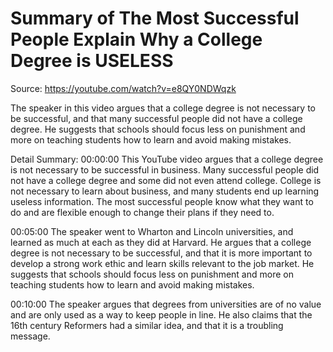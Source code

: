 # Summary of The Most Successful People Explain Why a College Degree is USELESS

Source: https://youtube.com/watch?v=e8QY0NDWqzk

The speaker in this video argues that a college degree is not necessary to be successful, and that many successful people did not have a college degree. He suggests that schools should focus less on punishment and more on teaching students how to learn and avoid making mistakes.

Detail Summary: 
00:00:00
This YouTube video argues that a college degree is not necessary to be successful in business. Many successful people did not have a college degree and some did not even attend college. College is not necessary to learn about business, and many students end up learning useless information. The most successful people know what they want to do and are flexible enough to change their plans if they need to.

00:05:00
The speaker went to Wharton and Lincoln universities, and learned as much at each as they did at Harvard. He argues that a college degree is not necessary to be successful, and that it is more important to develop a strong work ethic and learn skills relevant to the job market. He suggests that schools should focus less on punishment and more on teaching students how to learn and avoid making mistakes.

00:10:00
The speaker argues that degrees from universities are of no value and are only used as a way to keep people in line. He also claims that the 16th century Reformers had a similar idea, and that it is a troubling message.

